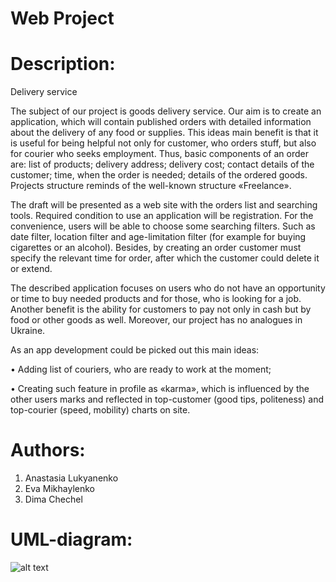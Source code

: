 # Web Project
# Description:

Delivery service

The subject of our project is goods delivery service. Our aim is to create an application, which will contain published orders with detailed information about the delivery of any food or supplies. This ideas main benefit is that it is useful for being helpful not only for customer, who orders stuff, but also for courier who seeks employment. Thus, basic components of an order are: list of products; delivery address; delivery cost; contact details of the customer; time, when the order is needed; details of the ordered goods. Projects structure reminds of the well-known structure «Freelance». 

The draft will be presented as a web site with the orders list and searching tools. Required condition to use an application will be registration. For the convenience, users will be able to choose some searching filters. Such as date filter, location filter and age-limitation filter (for example for buying cigarettes or an alcohol). Besides, by creating an order customer must specify the relevant time for order, after which the customer could delete it or extend. 

The described application focuses on users who do not have an opportunity or time to buy needed products and for those, who is looking for a job. Another benefit is the ability for customers to pay not only in cash but by food or other goods as well. Moreover, our project has no analogues in Ukraine. 

As an app development could be picked out this main ideas:

• Adding list of couriers, who are ready to work at the moment;

• Creating such feature in profile as «karma», which is influenced by the other users marks and reflected in top-customer (good tips, politeness) and top-courier (speed, mobility) charts on site. 

# Authors:
1. Anastasia Lukyanenko
2. Eva Mikhaylenko
3. Dima Chechel

# UML-diagram:

![alt text](https://pp.userapi.com/c837533/v837533555/29992/p6LGWaYcyz0.jpg)

